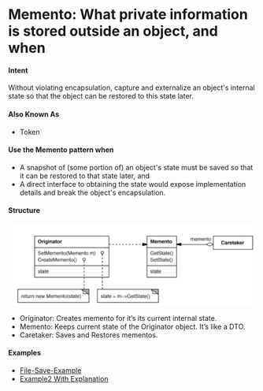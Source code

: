 # Memento: What private information is stored outside an object, and when

#### Intent
Without violating encapsulation, capture and externalize an object's internal
state so that the object can be restored to this state later.

#### Also Known As
- Token

#### Use the Memento pattern when
- A snapshot of (some portion of) an object's state must be saved so that it can be restored to that state later, and
- A direct interface to obtaining the state would expose implementation details and break the object's encapsulation.

#### Structure
![Memento](../../../../../../../config/memento.png)

- Originator: Creates memento for it’s its current internal state.
- Memento: Keeps current state of the Originator object. It’s like a DTO.
- Caretaker: Saves and Restores mementos.

#### Examples
- [File-Save-Example](https://www.journaldev.com/1734/memento-design-pattern-java)
- [Example2 With Explanation](https://medium.com/@sawomirkowalski/design-patterns-memento-f9fc1e127316)